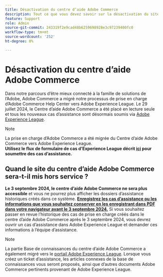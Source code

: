 ```yaml
---
title: Désactivation du centre d’aide Adobe Commerce
description: Tout ce que vous devez savoir sur la désactivation du site du centre d’aide Adobe Commerce.
feature: Support
role: Admin
source-git-commit: 243319f2e9cad48b6259698928e3c97239400fc0
workflow-type: tm+mt
source-wordcount: '252'
ht-degree: 0%

---
```


# Désactivation du centre d’aide Adobe Commerce

Dans notre parcours d’être mieux connecté à la famille de solutions de l’Adobe, Adobe Commerce a migré notre processus de prise en charge d’Adobe Commerce Help Center vers Adobe Experience League.
Le 29 juillet 2024, le Centre d’aide Adobe Commerce a été placé en lecture seule et tous les nouveaux cas d’assistance sont désormais soumis via [Adobe Experience League](https://experienceleague.adobe.com/).

>[!NOTE]
>
>La prise en charge d’Adobe Commerce a été migrée du Centre d’aide Adobe Commerce vers Adobe Experience League.<br>**Utilisez le flux de formulaire de cas d’Experience League décrit [ici](https://experienceleague.adobe.com/en/docs/commerce-knowledge-base/kb/help-center-guide/magento-help-center-user-guide?lang=en#what-is-experience-support) pour soumettre des cas d’assistance.**

## Quand le site du centre d’aide Adobe Commerce sera-t-il mis hors service ?

**Le 3 septembre 2024, le centre d’aide Adobe Commerce ne sera plus accessible** et vous ne pourrez plus afficher les dossiers d’assistance historiques créés dans ce système.
**<u>Enregistrez les cas d’assistance ou les informations que vous souhaitez conserver en les enregistrant dans PDF dans votre navigateur avant le 3 septembre 2024.</u>**
Si vous souhaitez passer en revue l’historique des cas de prise en charge créés dans le centre d’aide Adobe Commerce après le 3 septembre 2024, vous devrez ouvrir un cas d’assistance dans Adobe Experience League et demander ces informations à l’équipe d’assistance.

>[!NOTE]
>
>La partie Base de connaissances du centre d’aide Adobe Commerce a également migré vers le [portail Adobe Experience League](https://experienceleague.adobe.com/). Lorsque vous créez un ticket d’assistance, les articles connexes de la base de connaissances vous seront proposés, ainsi que d’autres documents Adobe Commerce pertinents provenant de Adobe Experience League.
